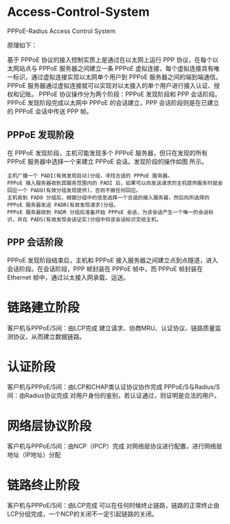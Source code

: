# Access-Control-System
PPPoE-Radius Access Control System

原理如下：

基于 PPPoE 协议的接入控制实质上是通过在以太网上运行 PPP 协议，在每个以太网站点与 PPPoE 服务器之间建立一条 PPPoE 虚拟连接，每个虚拟连接具有唯一标识，通过虚拟连接实现以太网单个用户到 PPPoE 服务器之间的端到端通信。PPPoE 服务器通过虚拟连接就可以实现对以太接入的单个用户进行接入认证、授权和记账。 
PPPoE 协议操作分为两个阶段：PPPoE 发现阶段和 PPP 会话阶段。PPPoE 发现阶段完成以太网中 PPPoE 的会话建立，PPP 会话阶段则是在已建立的 PPPoE 会话中传送 PPP 帧。 

## PPPoE 发现阶段 
在 PPPoE 发现阶段，主机可能发现多个 PPPoE 服务器，但只在发现的所有 PPPoE 服务器中选择一个来建立 PPPoE 会话。发现阶段的操作如图 所示。

 
	主机广播一个 PADI(有效发现启动)分组，寻找合适的 PPPoE 服务器。 
	PPPoE 接入服务器收到其服务范围内的 PADI 后，如果可以向发送请求的主机提供服务时就会回应一个 PADO(有效分组发现提供)，否则不做任何回应。 
	主机收到 PADO 分组后，根据分组中的信息选择一个合适的接入服务器，然后向所选择的 PPPoE 服务器发送 PADR(有效发现请求)分组。 
	PPPoE 服务器收到 PADR 分组后准备开始 PPPoE 会话，为该会话产生一个唯一的会话标识，并在 PADS(有效发现会话证实)分组中将该会话标识交给主机。 
	
## PPP 会话阶段 
PPPoE 发现阶段结束后，主机和 PPPoE 接入服务器之间建立点到点隧道，进入会话阶段。在会话阶段，PPP 帧封装在 PPPoE 帧中，而 PPPoE 帧封装在 Ethernet 帧中，通过以太接入网承载、运送。

#	链路建立阶段
客户机与PPPoE/S间：由LCP完成
建立请求、协商MRU、认证协议、链路质量监测协议，从而建立数据链路。
#	认证阶段
客户机与PPPoE/S间：由LCP和CHAP类认证协议协作完成
PPPoE/S与Radius/S间：由Radius协议完成
对用户身份的鉴别，若认证通过，则证明是合法的用户。
#	网络层协议阶段
客户机与PPPoE/S间：由NCP（IPCP）完成
对网络层协议进行配置，进行网络层地址（IP地址）分配
#	链路终止阶段
客户机与PPPoE/S间：由LCP完成
可以在任何时候终止链路，链路的正常终止由LCP分组完成，一个NCP的关闭不一定引起链路的关闭。

